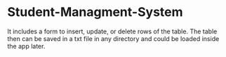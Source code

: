 # Student-Managment-System
It includes a form to insert, update, or delete rows of the table. The table then can be saved in a txt file in any directory and could be loaded inside the app later.

